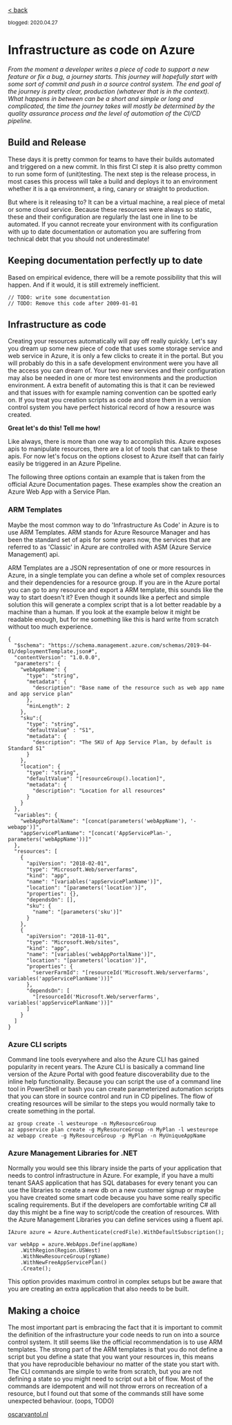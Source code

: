 [< back](index)

<sub>blogged: 2020.04.27</sub>

# Infrastructure as code on Azure

*From the moment a developer writes a piece of code to support a new feature or fix a bug, a journey starts. This journey will hopefully start with some sort of commit and push in a source control system. The end goal of the journey is pretty clear, production (whatever that is in the context). What happens in between can be a short and simple or long and complicated, the time the journey takes will mostly be determined by the quality assurance process and the level of automation of the CI/CD pipeline.*


## Build and Release

These days it is pretty common for teams to have their builds automated and triggered on a new commit. In this first CI step it is also pretty common to run some form of (unit)testing. The next step is the release process, in most cases this process will take a build and deploys it to an environment whether it is a qa environment, a ring, canary or straight to production. 

But where is it releasing to? It can be a virtual machine, a real piece of metal or some cloud service. Because these resources were always so static, these and their configuration are regularly the last one in line to be automated.
If you cannot recreate your environment with its configuration with up to date documentation or automation you are suffering from technical debt that you should not underestimate!


## Keeping documentation perfectly up to date

Based on empirical evidence, there will be a remote possibility that this will happen. And if it would, it is still extremely inefficient.
```
// TODO: write some documentation
// TODO: Remove this code after 2009-01-01
```



## Infrastructure as code

Creating your resources automatically will pay off really quickly. Let's say you dream up some new piece of code that uses some storage service and web service in Azure, it is only a few clicks to create it in the portal. But you will probably do this in a safe development environment were you have all the access you can dream of. Your two new services and their configuration may also be needed in one or more test environments and the production environment. A extra benefit of automating this is that it can be reviewed and that issues with for example naming convention can be spotted early on. If you treat you creation scripts as code and store them in a version control system you have perfect historical record of how a resource was created.

**Great let's do this! Tell me how!**

Like always, there is more than one way to accomplish this. Azure exposes apis to manipulate resources, there are a lot of tools that can talk to these apis. For now let's focus on the options closest to Azure itself that can fairly easily be triggered in an Azure Pipeline.

The following three options contain an example that is taken from the official Azure Documentation pages. These examples show the creation an Azure Web App with a Service Plan.

### ARM Templates

Maybe the most common way to do 'Infrastructure As Code' in Azure is to use ARM Templates. ARM stands for Azure Resource Manager and has been the standard set of apis for some years now, the services that are referred to as 'Classic' in Azure are controlled with ASM (Azure Service Management) api. 

ARM Templates are a JSON representation of one or more resources in Azure, in a single template you can define a whole set of complex resources and their dependencies for a resource group. If you are in the Azure portal you can go to any resource and export a ARM template, this sounds like the way to start doesn't it? Even though it sounds like a perfect and simple solution this will generate a complex script that is a lot better readable by a machine than a human.
If you look at the example below it might be readable enough, but for me something like this is hard write from scratch without too much experience.

```
{
  "$schema": "https://schema.management.azure.com/schemas/2019-04-01/deploymentTemplate.json#",
  "contentVersion": "1.0.0.0",
  "parameters": {
    "webAppName": {
      "type": "string",
      "metadata": {
        "description": "Base name of the resource such as web app name and app service plan"
      },
      "minLength": 2
    },
    "sku":{
      "type": "string",
      "defaultValue" : "S1",
      "metadata": {
        "description": "The SKU of App Service Plan, by default is Standard S1"
      }
    },
    "location": {
      "type": "string",
      "defaultValue": "[resourceGroup().location]",
      "metadata": {
        "description": "Location for all resources"
      }
    }
  },
  "variables": {
    "webAppPortalName": "[concat(parameters('webAppName'), '-webapp')]",
    "appServicePlanName": "[concat('AppServicePlan-', parameters('webAppName'))]"
  },
  "resources": [
    {
      "apiVersion": "2018-02-01",
      "type": "Microsoft.Web/serverfarms",
      "kind": "app",
      "name": "[variables('appServicePlanName')]",
      "location": "[parameters('location')]",
      "properties": {},
      "dependsOn": [],
      "sku": {
        "name": "[parameters('sku')]"
      }
    },
    {
      "apiVersion": "2018-11-01",
      "type": "Microsoft.Web/sites",
      "kind": "app",
      "name": "[variables('webAppPortalName')]",
      "location": "[parameters('location')]",
      "properties": {
        "serverFarmId": "[resourceId('Microsoft.Web/serverfarms', variables('appServicePlanName'))]"
      },
      "dependsOn": [
        "[resourceId('Microsoft.Web/serverfarms', variables('appServicePlanName'))]"
      ]
    }
  ]
}
```



### Azure CLI scripts

Command line tools everywhere and also the Azure CLI has gained popularity in recent years. The Azure CLI is basically a command line version of the Azure Portal with good feature discoverability due to the inline help functionality. Because you can script the use of a command line tool in PowerShell or bash you can create parameterized automation scripts that you can store in source control and run in CD pipelines. The flow of creating resources will be similar to the steps you would normally take to create something in the portal. 

```
az group create -l westeurope -n MyResourceGroup
az appservice plan create -g MyResourceGroup -n MyPlan -l westeurope
az webapp create -g MyResourceGroup -p MyPlan -n MyUniqueAppName
```


### Azure Management Libraries for .NET

Normally you would see this library inside the parts of your application that needs to control infrastructure in Azure. For example, if you have a multi tenant SAAS application that has SQL databases for every tenant you can use the libraries to create a new db on a new customer signup or maybe you have created some smart code because you have some really specific scaling requirements. But if the developers are comfortable writing C# all day this might be a fine way to script/code the creation of resources. With the Azure Management Libraries you can define services using a fluent api. 

```
IAzure azure = Azure.Authenticate(credFile).WithDefaultSubscription();

var webApp = azure.WebApps.Define(appName)
    .WithRegion(Region.USWest)
    .WithNewResourceGroup(rgName)
    .WithNewFreeAppServicePlan()
    .Create();
```

This option provides maximum control in complex setups but be aware that you are creating an extra application that also needs to be built.


## Making a choice
The most important part is embracing the fact that it is important to commit the definition of the infrastructure your code needs to run on into a source control system. It still seems like the official recommendation is to use ARM templates. The strong part of the ARM templates is that you do not define a script but you define a state that you want your resources in, this means that you have reproducible behaviour no matter of the state you start with.
The CLI commands are simple to write from scratch, but you are not defining a state so you might need to script out a bit of flow. Most of the commands are idempotent and will not throw errors on recreation of a resource, but I found out that some of the commands still have some unexpected behaviour. (oops,  TODO)






[oscarvantol.nl](https://oscarvantol.nl)


